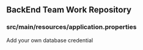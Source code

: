## BackEnd Team Work Repository

### src/main/resources/application.properties
Add your own database credential
